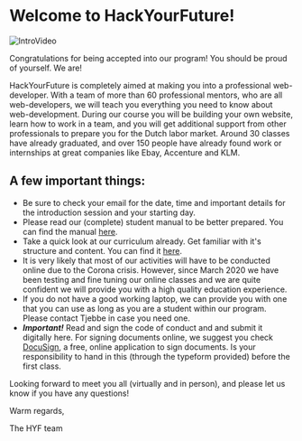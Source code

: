 # Welcome to HackYourFuture!

![IntroVideo](./assets/intovideo.gif)

Congratulations for being accepted into our program! You should be proud of yourself. We are!

HackYourFuture is completely aimed at making you into a professional web-developer. With a team of more than 60 professional mentors, who are all web-developers, we will teach you everything you need to know about web-development. During our course you will be building your own website, learn how to work in a team, and you will get additional support from other professionals to prepare you for the Dutch labor market. Around 30 classes have already graduated, and over 150 people have already found work or internships at great companies like Ebay, Accenture and KLM.

## A few important things:

- Be sure to check your email for the date, time and important details for the introduction session and your starting day.
- Please read our (complete) student manual to be better prepared. You can find the manual [here](https://github.com/HackYourFuture/curriculum/blob/master/student-manual.md).
- Take a quick look at our curriculum already. Get familiar with it's structure and content. You can find it [here](http://www.github.com/hackyourfuture/curriculum).
- It is very likely that most of our activities will have to be conducted online due to the Corona crisis. However, since March 2020 we have been testing and fine tuning our online classes and we are quite confident we will provide you with a high quality education experience.
- If you do not have a good working laptop, we can provide you with one that you can use as long as you are a student within our program. Please contact Tjebbe in case you need one.
- ***Important!*** Read and sign the code of conduct and and submit it digitally here. For signing documents online, we suggest you check [DocuSign](https://www.docusign.com/), a free, online application to sign documents. Is your responsibility to hand in this (through the typeform provided) before the first class.

Looking forward to meet you all (virtually and in person), and please let us know if you have any questions!

Warm regards,

The HYF team
